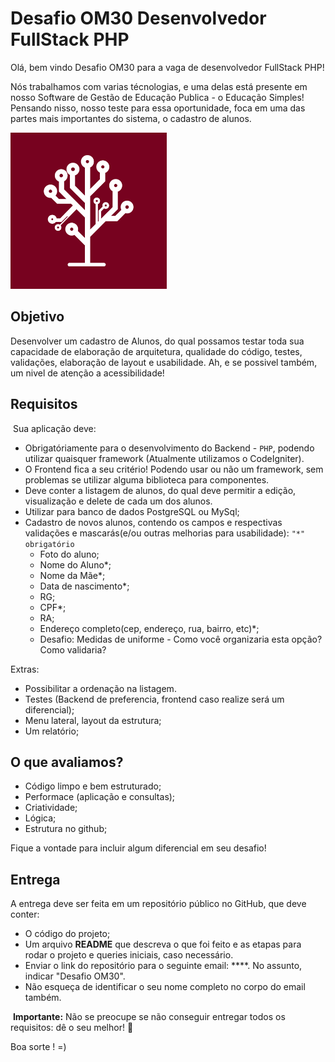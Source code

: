 # Desafio OM30 Desenvolvedor FullStack PHP


Olá, bem vindo Desafio OM30 para a vaga de desenvolvedor FullStack PHP!

Nós trabalhamos com varias técnologias, e uma delas está presente em nosso Software de Gestão de Educação Publica -  o Educação Simples!
Pensando nisso, nosso teste para essa oportunidade, foca em uma das partes mais importantes do sistema, o cadastro de alunos.



<img src="logo.png" alt="Logo OM30" width="250" />

## Objetivo​

Desenvolver um cadastro de Alunos, do qual possamos testar toda sua capacidade de elaboração de arquitetura, qualidade do código, testes, validações, elaboração de layout e usabilidade. Ah, e se possivel também, um nivel de atenção a acessibilidade!
​

## Requisitos

​
Sua aplicação deve:

- Obrigatóriamente para o desenvolvimento do Backend - `PHP`, podendo utilizar quaisquer framework (Atualmente utilizamos o CodeIgniter).
- O Frontend fica a seu critério! Podendo usar ou não um framework, sem problemas se utilizar alguma biblioteca para componentes.
- Deve conter a listagem de alunos, do qual deve permitir a edição, visualização e delete de cada um dos alunos.
- Utilizar para banco de dados PostgreSQL ou MySql;
- Cadastro de novos alunos, contendo os campos e respectivas validações e mascarás(e/ou outras melhorias para usabilidade):
`"*" obrigatório` 
  - Foto do aluno;
  - Nome do Aluno*;
  - Nome da Mãe*;
  - Data de nascimento*;
  - RG;
  - CPF*;
  - RA;
  - Endereço completo(cep, endereço, rua, bairro, etc)*;
  - Desafio: Medidas de uniforme - Como você organizaria esta opção? Como validaria?
​

Extras:
- Possibilitar a ordenação na listagem.
- Testes (Backend de preferencia, frontend caso realize será um diferencial);
- Menu lateral, layout da estrutura;
- Um relatório;

## O que avaliamos?
- Código limpo e bem estruturado;
- Performace (aplicação e consultas);
- Criatividade;
- Lógica;
- Estrutura no github;

Fique a vontade para incluir algum diferencial em seu desafio!
​
## Entrega

A entrega deve ser feita em um repositório público no GitHub, que deve conter:
​
- O código do projeto;
- Um arquivo **README** que descreva o que foi feito e as etapas para rodar o projeto e queries iniciais, caso necessário.
- Enviar o link do repositório para o seguinte email: ****. No assunto, indicar "Desafio OM30". 
- Não esqueça de identificar o seu nome completo no corpo do email também.

​
**Importante:** Não se preocupe se não conseguir entregar todos os requisitos: dê o seu melhor! :muscle:

Boa sorte ! =)
